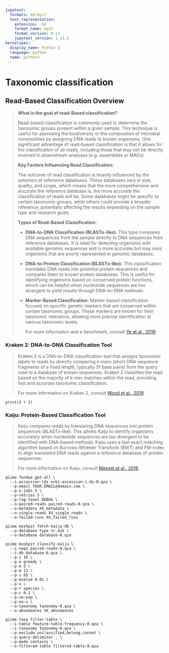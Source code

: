 ```yaml
---
jupytext:
  formats: md:myst
  text_representation:
    extension: .md
    format_name: myst
    format_version: 0.13
    jupytext_version: 1.11.5
kernelspec:
  display_name: Python 3
  language: python
  name: python3
---
```


# Taxonomic classification

## Read-Based Classification Overview

> **What is the goal of read-Based classification?**
>
> Read-based classification is commonly used to determine the taxonomic groups present within a given sample. This technique is useful for assessing the biodiversity or the composition of microbial communities by assigning DNA reads to known organisms. One significant advantage of read-based classification is that it allows for the classification of all reads, including those that may not be directly involved in downstream analyses (e.g. assemblies or MAGs).
>
> **Key Factors Influencing Read Classification:**
>
> The outcome of read classification is heavily influenced by the selection of reference databases. These databases vary in size, quality, and scope, which means that the more comprehensive and accurate the reference database is, the more accurate the classification of reads will be. Some databases might be specific to certain taxonomic groups, while others could provide a broader reference, potentially affecting the results depending on the sample type and research goals.
>
> **Types of Read-Based Classification:**
>
> - **DNA-to-DNA Classification (BLASTn-like):** This type compares DNA sequences from the sample directly to DNA sequences from reference databases. It is ideal for detecting organisms with available genomic sequences and is more accurate but may miss organisms that are poorly represented in genomic databases.
> - **DNA-to-Protein Classification (BLASTx-like):** This classification translates DNA reads into potential protein sequences and compares them to known protein databases. This is useful for identifying organisms based on conserved protein functions, which can be helpful when nucleotide sequences are too divergent to yield results through DNA-to-DNA methods.
> - **Marker-Based Classification:** Marker-based classification focuses on specific genetic markers that are conserved within certain taxonomic groups. These markers are known for their taxonomic relevance, allowing more precise identification at various taxonomic levels.
>   
>   For more information and a benchmark, consult [Ye et al., 2019](https://www.cell.com/cell/fulltext/S0092-8674(19)30775-5?_returnURL=https%3A%2F%2Flinkinghub.elsevier.com%2Fretrieve%2Fpii%2FS0092867419307755%3Fshowall%3Dtrue).

### Kraken 2: DNA-to-DNA Classification Tool
>
> Kraken 2 is a DNA-to-DNA classification tool that assigns taxonomic labels to reads by directly comparing k-mers (short DNA sequence fragments of a fixed length, typically 31 base pairs) from the query read to a database of known sequences. Kraken 2 classifies the read based on the majority of k-mer matches within the read, providing fast and accurate taxonomic classification.
>
> For more information on Kraken 2, consult [Wood et al., 2019](https://genomebiology.biomedcentral.com/articles/10.1186/s13059-019-1891-0).

```{code-cell}
print(2 + 2)
```

### Kaiju: Protein-Based Classification Tool
> Kaiju compares reads by translating DNA sequences into protein sequences (BLASTx-like). This allows Kaiju to identify organisms accurately when nucleotide sequences are too divergent to be identified with DNA-based methods. Kaiju uses a fast exact matching algorithm based on Burrows-Wheeler Transform (BWT) and FM-index to align translated DNA reads against a reference database of protein sequences.
>
> For more information on Kaiju, consult [Menzel et al., 2016](https://www.nature.com/articles/ncomms11257).

```{code-cell}
qiime fondue get-all \
  --i-accession-ids ncbi-accession-i-ds-0.qza \
  --p-email YOUR.EMAIL@domain.com \
  --p-n-jobs 5 \
  --p-retries 5 \
  --p-log-level DEBUG \
  --o-paired-reads paired-reads-0.qza \
  --o-metadata XX_metadata \
  --o-single-reads XX_single_reads \
  --o-failed-runs XX_failed_runs
```

```{code-cell}
qiime moshpit fetch-kaiju-db \
  --p-database-type nr_euk \
  --o-database database-0.qza
```

```{code-cell}
qiime moshpit classify-kaiju \
  --i-seqs paired-reads-0.qza \
  --i-db database-0.qza \
  --p-z 16 \
  --p-a greedy \
  --p-e 3 \
  --p-m 11 \
  --p-s 65 \
  --p-evalue 0.01 \
  --p-x \
  --p-r species \
  --p-c 0.1 \
  --p-no-exp \
  --p-no-u \
  --o-taxonomy taxonomy-0.qza \
  --o-abundances XX_abundances
```

```{code-cell}
qiime taxa filter-table \
  --i-table feature-table-frequency-0.qza \
  --i-taxonomy taxonomy-0.qza \
  --p-exclude unclassified,belong,cannot \
  --p-query-delimiter , \
  --p-mode contains \
  --o-filtered-table filtered-table-0.qza
  ```
